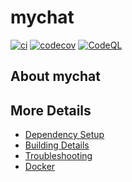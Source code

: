 # mychat

[![ci](https://github.com/luthfihakim2004/mychat/actions/workflows/ci.yml/badge.svg)](https://github.com/luthfihakim2004/mychat/actions/workflows/ci.yml)
[![codecov](https://codecov.io/gh/luthfihakim2004/mychat/branch/main/graph/badge.svg)](https://codecov.io/gh/luthfihakim2004/mychat)
[![CodeQL](https://github.com/luthfihakim2004/mychat/actions/workflows/codeql-analysis.yml/badge.svg)](https://github.com/luthfihakim2004/mychat/actions/workflows/codeql-analysis.yml)

## About mychat



## More Details

 * [Dependency Setup](README_dependencies.md)
 * [Building Details](README_building.md)
 * [Troubleshooting](README_troubleshooting.md)
 * [Docker](README_docker.md)
